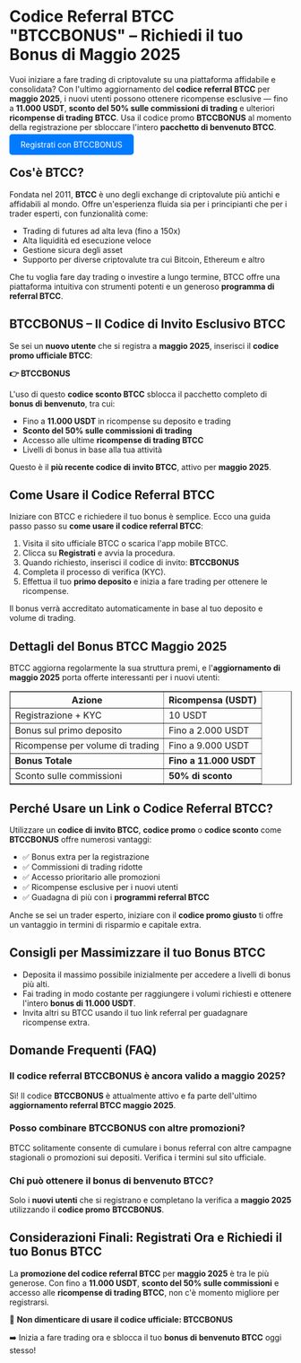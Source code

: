 
<h1>Codice Referral BTCC "BTCCBONUS" – Richiedi il tuo Bonus di Maggio 2025</h1>

<p>Vuoi iniziare a fare trading di criptovalute su una piattaforma affidabile e consolidata? Con l'ultimo aggiornamento del <strong>codice referral BTCC</strong> per <strong>maggio 2025</strong>, i nuovi utenti possono ottenere ricompense esclusive — fino a <strong>11.000 USDT</strong>, <strong>sconto del 50% sulle commissioni di trading</strong> e ulteriori <strong>ricompense di trading BTCC</strong>. Usa il codice promo <strong>BTCCBONUS</strong> al momento della registrazione per sbloccare l'intero <strong>pacchetto di benvenuto BTCC</strong>.</p>
<p><a href="https://partner.btcc.com/us/c/BTCCBONUS/9303" target="_blank" style="color: white; background-color: #007bff; padding: 10px 20px; text-decoration: none; border-radius: 5px;">Registrati con BTCCBONUS</a></p>

<h2>Cos'è BTCC?</h2>
<p>Fondata nel 2011, <strong>BTCC</strong> è uno degli exchange di criptovalute più antichi e affidabili al mondo. Offre un'esperienza fluida sia per i principianti che per i trader esperti, con funzionalità come:</p>
<ul>
  <li>Trading di futures ad alta leva (fino a 150x)</li>
  <li>Alta liquidità ed esecuzione veloce</li>
  <li>Gestione sicura degli asset</li>
  <li>Supporto per diverse criptovalute tra cui Bitcoin, Ethereum e altro</li>
</ul>
<p>Che tu voglia fare day trading o investire a lungo termine, BTCC offre una piattaforma intuitiva con strumenti potenti e un generoso <strong>programma di referral BTCC</strong>.</p>

<h2>BTCCBONUS – Il Codice di Invito Esclusivo BTCC</h2>
<p>Se sei un <strong>nuovo utente</strong> che si registra a <strong>maggio 2025</strong>, inserisci il <strong>codice promo ufficiale BTCC</strong>:</p>
<p><strong>👉 BTCCBONUS</strong></p>
<p>L'uso di questo <strong>codice sconto BTCC</strong> sblocca il pacchetto completo di <strong>bonus di benvenuto</strong>, tra cui:</p>
<ul>
  <li>Fino a <strong>11.000 USDT</strong> in ricompense su deposito e trading</li>
  <li><strong>Sconto del 50% sulle commissioni di trading</strong></li>
  <li>Accesso alle ultime <strong>ricompense di trading BTCC</strong></li>
  <li>Livelli di bonus in base alla tua attività</li>
</ul>
<p>Questo è il <strong>più recente codice di invito BTCC</strong>, attivo per <strong>maggio 2025</strong>.</p>

<h2>Come Usare il Codice Referral BTCC</h2>
<p>Iniziare con BTCC e richiedere il tuo bonus è semplice. Ecco una guida passo passo su <strong>come usare il codice referral BTCC</strong>:</p>
<ol>
  <li>Visita il sito ufficiale BTCC o scarica l'app mobile BTCC.</li>
  <li>Clicca su <strong>Registrati</strong> e avvia la procedura.</li>
  <li>Quando richiesto, inserisci il codice di invito: <strong>BTCCBONUS</strong></li>
  <li>Completa il processo di verifica (KYC).</li>
  <li>Effettua il tuo <strong>primo deposito</strong> e inizia a fare trading per ottenere le ricompense.</li>
</ol>
<p>Il bonus verrà accreditato automaticamente in base al tuo deposito e volume di trading.</p>

<h2>Dettagli del Bonus BTCC Maggio 2025</h2>
<p>BTCC aggiorna regolarmente la sua struttura premi, e l'<strong>aggiornamento di maggio 2025</strong> porta offerte interessanti per i nuovi utenti:</p>
<table border="1" cellpadding="8" cellspacing="0">
  <thead>
    <tr>
      <th>Azione</th>
      <th>Ricompensa (USDT)</th>
    </tr>
  </thead>
  <tbody>
    <tr>
      <td>Registrazione + KYC</td>
      <td>10 USDT</td>
    </tr>
    <tr>
      <td>Bonus sul primo deposito</td>
      <td>Fino a 2.000 USDT</td>
    </tr>
    <tr>
      <td>Ricompense per volume di trading</td>
      <td>Fino a 9.000 USDT</td>
    </tr>
    <tr>
      <td><strong>Bonus Totale</strong></td>
      <td><strong>Fino a 11.000 USDT</strong></td>
    </tr>
    <tr>
      <td>Sconto sulle commissioni</td>
      <td><strong>50% di sconto</strong></td>
    </tr>
  </tbody>
</table>

<h2>Perché Usare un Link o Codice Referral BTCC?</h2>
<p>Utilizzare un <strong>codice di invito BTCC</strong>, <strong>codice promo</strong> o <strong>codice sconto</strong> come <strong>BTCCBONUS</strong> offre numerosi vantaggi:</p>
<ul>
  <li>✅ Bonus extra per la registrazione</li>
  <li>✅ Commissioni di trading ridotte</li>
  <li>✅ Accesso prioritario alle promozioni</li>
  <li>✅ Ricompense esclusive per i nuovi utenti</li>
  <li>✅ Guadagna di più con i <strong>programmi referral BTCC</strong></li>
</ul>
<p>Anche se sei un trader esperto, iniziare con il <strong>codice promo giusto</strong> ti offre un vantaggio in termini di risparmio e capitale extra.</p>

<h2>Consigli per Massimizzare il tuo Bonus BTCC</h2>
<ul>
  <li>Deposita il massimo possibile inizialmente per accedere a livelli di bonus più alti.</li>
  <li>Fai trading in modo costante per raggiungere i volumi richiesti e ottenere l'intero <strong>bonus di 11.000 USDT</strong>.</li>
  <li>Invita altri su BTCC usando il tuo link referral per guadagnare ricompense extra.</li>
</ul>

<h2>Domande Frequenti (FAQ)</h2>
<h3>Il codice referral BTCCBONUS è ancora valido a maggio 2025?</h3>
<p>Sì! Il codice <strong>BTCCBONUS</strong> è attualmente attivo e fa parte dell'ultimo <strong>aggiornamento referral BTCC maggio 2025</strong>.</p>

<h3>Posso combinare BTCCBONUS con altre promozioni?</h3>
<p>BTCC solitamente consente di cumulare i bonus referral con altre campagne stagionali o promozioni sui depositi. Verifica i termini sul sito ufficiale.</p>

<h3>Chi può ottenere il bonus di benvenuto BTCC?</h3>
<p>Solo i <strong>nuovi utenti</strong> che si registrano e completano la verifica a <strong>maggio 2025</strong> utilizzando il <strong>codice promo</strong> <strong>BTCCBONUS</strong>.</p>

<h2>Considerazioni Finali: Registrati Ora e Richiedi il tuo Bonus BTCC</h2>
<p>La <strong>promozione del codice referral BTCC</strong> per <strong>maggio 2025</strong> è tra le più generose. Con fino a <strong>11.000 USDT</strong>, <strong>sconto del 50% sulle commissioni</strong> e accesso alle <strong>ricompense di trading BTCC</strong>, non c'è momento migliore per registrarsi.</p>

<p>🎉 <strong>Non dimenticare di usare il codice ufficiale: BTCCBONUS</strong></p>

<p>➡️ Inizia a fare trading ora e sblocca il tuo <strong>bonus di benvenuto BTCC</strong> oggi stesso!</p>


